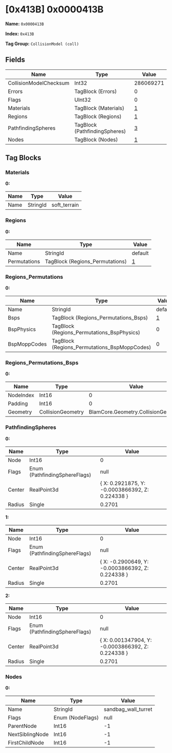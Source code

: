 # [0x413B] 0x0000413B

**Name:** ```0x0000413B```

**Index:** ```0x413B```

**Tag Group:** ```CollisionModel (coll)```

## Fields

Name	| Type	| Value
---	|---	|---	|
CollisionModelChecksum	|Int32	|286069271
Errors	|TagBlock (Errors)	|0
Flags	|UInt32	|0
Materials	|TagBlock (Materials)	|[1](#materials)
Regions	|TagBlock (Regions)	|[1](#regions)
PathfindingSpheres	|TagBlock (PathfindingSpheres)	|[3](#pathfindingspheres)
Nodes	|TagBlock (Nodes)	|[1](#nodes)


## Tag Blocks

### Materials

**0:**

Name	| Type	| Value
---	|---	|---	|
Name	|StringId	|soft_terrain


### Regions

**0:**

Name	| Type	| Value
---	|---	|---	|
Name	|StringId	|default
Permutations	|TagBlock (Regions_Permutations)	|[1](#regions_permutations)


### Regions_Permutations

**0:**

Name	| Type	| Value
---	|---	|---	|
Name	|StringId	|default
Bsps	|TagBlock (Regions_Permutations_Bsps)	|[1](#regions_permutations_bsps)
BspPhysics	|TagBlock (Regions_Permutations_BspPhysics)	|0
BspMoppCodes	|TagBlock (Regions_Permutations_BspMoppCodes)	|0


### Regions_Permutations_Bsps

**0:**

Name	| Type	| Value
---	|---	|---	|
NodeIndex	|Int16	|0
Padding	|Int16	|0
Geometry	|CollisionGeometry	|BlamCore.Geometry.CollisionGeometry


### PathfindingSpheres

**0:**

Name	| Type	| Value
---	|---	|---	|
Node	|Int16	|0
Flags	|Enum (PathfindingSphereFlags)	|null
Center	|RealPoint3d	|{ X: 0.2921875, Y: -0.0003866392, Z: 0.224338 }
Radius	|Single	|0.2701


**1:**

Name	| Type	| Value
---	|---	|---	|
Node	|Int16	|0
Flags	|Enum (PathfindingSphereFlags)	|null
Center	|RealPoint3d	|{ X: -0.2900649, Y: -0.0003866392, Z: 0.224338 }
Radius	|Single	|0.2701


**2:**

Name	| Type	| Value
---	|---	|---	|
Node	|Int16	|0
Flags	|Enum (PathfindingSphereFlags)	|null
Center	|RealPoint3d	|{ X: 0.001347904, Y: -0.0003866392, Z: 0.224338 }
Radius	|Single	|0.2701


### Nodes

**0:**

Name	| Type	| Value
---	|---	|---	|
Name	|StringId	|sandbag_wall_turret
Flags	|Enum (NodeFlags)	|null
ParentNode	|Int16	|-1
NextSiblingNode	|Int16	|-1
FirstChildNode	|Int16	|-1


